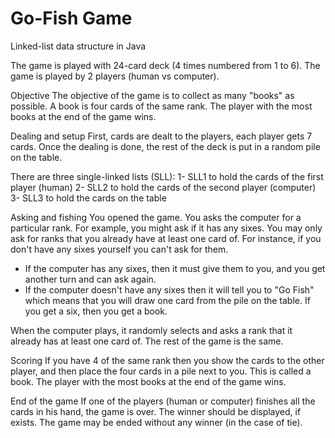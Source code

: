 # Go-Fish Game
Linked-list data structure in Java

The game is played with 24-card deck (4 times numbered from 1 to 6). 
The game is played by 2 players (human vs computer). 
 
Objective
The objective of the game is to collect as many "books" as possible. A book is four cards of the same rank. The player with the most books at the end of the game wins.

Dealing and setup
First, cards are dealt to the players, each player gets 7 cards. Once the dealing is done, the rest of the deck is put in a random pile on the table.

There are three single-linked lists (SLL): 
1- SLL1 to hold the cards of the first player (human) 
2- SLL2 to hold the cards of the second player (computer)
3- SLL3 to hold the cards on the table 

Asking and fishing
You opened the game. You asks the computer for a particular rank. For example, you might ask if it has any sixes. You may only ask for ranks that you already have at least one card of. For instance, if you don't have any sixes yourself you can't ask for them. 
- If the computer has any sixes, then it must give them to you, and you get another turn and can ask again. 
- If the computer doesn't have any sixes then it will tell you to "Go Fish" which means that you will draw one card from the pile on the table. If you get a six, then you get a book. 

When the computer plays, it randomly selects and asks a rank that it already has at least one card of. The rest of the game is the same.   

Scoring
If you have 4 of the same rank then you show the cards to the other player, and then place the four cards in a pile next to you. This is called a book. The player with the most books at the end of the game wins. 


End of the game 
If one of the players (human or computer) finishes all the cards in his hand, the game is over. 
The winner should be displayed, if exists. The game may be ended without any winner (in the case of tie). 
